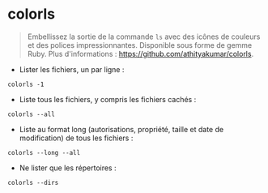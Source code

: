 # colorls

> Embellissez la sortie de la commande `ls` avec des icônes de couleurs et des polices impressionnantes. Disponible sous forme de gemme Ruby.
> Plus d'informations : <https://github.com/athityakumar/colorls>.

- Lister les fichiers, un par ligne :

`colorls -1`

- Liste tous les fichiers, y compris les fichiers cachés :

`colorls --all`

- Liste au format long (autorisations, propriété, taille et date de modification) de tous les fichiers :

`colorls --long --all`

- Ne lister que les répertoires :

`colorls --dirs`
